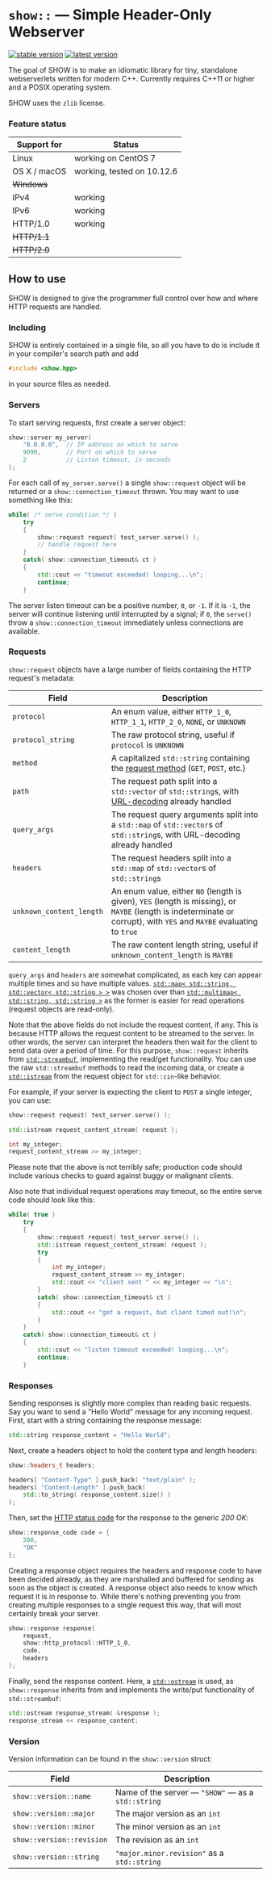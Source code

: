 # `show::` — Simple Header-Only Webserver

[![stable version](https://img.shields.io/github/release/JadeMatrix/SHOW.svg?label=stable)](https://github.com/JadeMatrix/SHOW/releases/latest)
[![latest version](https://img.shields.io/github/release/JadeMatrix/SHOW/all.svg?label=latest)](https://github.com/JadeMatrix/SHOW/releases)

The goal of SHOW is to make an idiomatic library for tiny, standalone webserverlets written for modern C++.  Currently requires C++11 or higher and a POSIX operating system.

SHOW uses the `zlib` license.

### Feature status

| Support for | Status |
| --- | --- |
| Linux | working on CentOS 7 |
| OS X / macOS | working, tested on 10.12.6 |
| ~~Windows~~ |  |
| IPv4 | working |
| IPv6 | working |
| HTTP/1.0 | working |
| ~~HTTP/1.1~~ |  |
| ~~HTTP/2.0~~ |  |

## How to use

SHOW is designed to give the programmer full control over how and where HTTP requests are handled.

### Including

SHOW is entirely contained in a single file, so all you have to do is include it in your compiler's search path and add

```cpp
#include <show.hpp>
```

in your source files as needed.

### Servers

To start serving requests, first create a server object:

```cpp
show::server my_server(
    "0.0.0.0",  // IP address on which to serve
    9090,       // Port on which to serve
    2           // Listen timeout, in seconds
);
```

For each call of `my_server.serve()` a single `show::request` object will be returned or a `show::connection_timeout` thrown.  You may want to use something like this:

```cpp
while( /* serve condition */ )
    try
    {
        show::request request( test_server.serve() );
        // handle request here
    }
    catch( show::connection_timeout& ct )
    {
        std::cout << "timeout exceeded! looping...\n";
        continue;
    }
```

The server listen timeout can be a positive number, `0`, or `-1`.  If it is `-1`, the server will continue listening until interrupted by a signal; if `0`, the `serve()` throw a `show::connection_timeout` immediately unless connections are available.

### Requests

`show::request` objects have a large number of fields containing the HTTP request's metadata:

| Field | Description |
| --- | --- |
| `protocol` | An enum value, either `HTTP_1_0`, `HTTP_1_1`, `HTTP_2_0`, `NONE`, or `UNKNOWN` |
| `protocol_string` | The raw protocol string, useful if `protocol` is `UNKNOWN` |
| `method` | A capitalized `std::string` containing the [request method](https://en.wikipedia.org/wiki/Hypertext_Transfer_Protocol#Request_methods) (`GET`, `POST`, etc.) |
| `path` | The request path split into a `std::vector` of `std::string`s, with [URL-decoding](https://en.wikipedia.org/wiki/Percent-encoding) already handled |
| `query_args` | The request query arguments split into a `std::map` of `std::vector`s of `std::string`s, with URL-decoding already handled |
| `headers` | The request headers split into a `std::map` of `std::vector`s of `std::string`s |
| `unknown_content_length` | An enum value, either `NO` (length is given), `YES` (length is missing), or `MAYBE` (length is indeterminate or corrupt), with `YES` and `MAYBE` evaluating to `true` |
| `content_length` | The raw content length string, useful if `unknown_content_length` is `MAYBE` |

`query_args` and `headers` are somewhat complicated, as each key can appear multiple times and so have multiple values.  [`std::map< std::string, std::vector< std::string > >`](http://en.cppreference.com/w/cpp/container/map) was chosen over than [`std::multimap< std::string, std::string >`](http://en.cppreference.com/w/cpp/container/multimap) as the former is easier for read operations (request objects are read-only).

Note that the above fields do not include the request content, if any.  This is because HTTP allows the request content to be streamed to the server.  In other words, the server can interpret the headers then wait for the client to send data over a period of time.  For this purpose, `show::request` inherits from [`std::streambuf`](http://en.cppreference.com/w/cpp/io/basic_streambuf), implementing the read/get functionality.  You can use the raw `std::streambuf` methods to read the incoming data, or create a [`std::istream`](http://en.cppreference.com/w/cpp/io/basic_istream) from the request object for `std::cin`-like behavior.

For example, if your server is expecting the client to `POST` a single integer, you can use:

```cpp
show::request request( test_server.serve() );

std::istream request_content_stream( request );

int my_integer;
request_content_stream >> my_integer;
```

Please note that the above is not terribly safe; production code should include various checks to guard against buggy or malignant clients.

Also note that individual request operations may timeout, so the entire serve code should look like this:

```cpp
while( true )
    try
    {
        show::request request( test_server.serve() );
        std::istream request_content_stream( request );
        try
        {
            int my_integer;
            request_content_stream >> my_integer;
            std::cout << "client sent " << my_integer << "\n";
        }
        catch( show::connection_timeout& ct )
        {
            std::cout << "got a request, but client timed out!\n";
        }
    }
    catch( show::connection_timeout& ct )
    {
        std::cout << "listen timeout exceeded! looping...\n";
        continue;
    }
```

### Responses

Sending responses is slightly more complex than reading basic requests.  Say you want to send a "Hello World" message for any incoming request.  First, start with a string containing the response message:

```cpp
std::string response_content = "Hello World";
```

Next, create a headers object to hold the content type and length headers:

```cpp
show::headers_t headers;

headers[ "Content-Type" ].push_back( "text/plain" );
headers[ "Content-Length" ].push_back(
    std::to_string( response_content.size() )
);
```

Then, set the [HTTP status code](https://en.wikipedia.org/wiki/List_of_HTTP_status_codes) for the response to the generic *200 OK*:

```cpp
show::response_code code = {
    200,
    "OK"
};
```

Creating a response object requires the headers and response code to have been decided already, as they are marshalled and buffered for sending as soon as the object is created.  A response object also needs to know which request it is in response to.  While there's nothing preventing you from creating multiple responses to a single request this way, that will most certainly break your server.

```cpp
show::response response(
    request,
    show::http_protocol::HTTP_1_0,
    code,
    headers
);
```

Finally, send the response content.  Here, a [`std::ostream`](http://en.cppreference.com/w/cpp/io/basic_ostream) is used, as `show::response` inherits from and implements the write/put functionality of `std::streambuf`:

```cpp
std::ostream response_stream( &response );
response_stream << response_content;
```

### Version

Version information can be found in the `show::version` struct:

| Field | Description |
| --- | --- |
| `show::version::name` | Name of the server — `"SHOW"` — as a `std::string` |
| `show::version::major` | The major version as an `int` |
| `show::version::minor` | The minor version as an `int` |
| `show::version::revision` | The revision as an `int` |
| `show::version::string` | `"major.minor.revision"` as a `std::string` |
